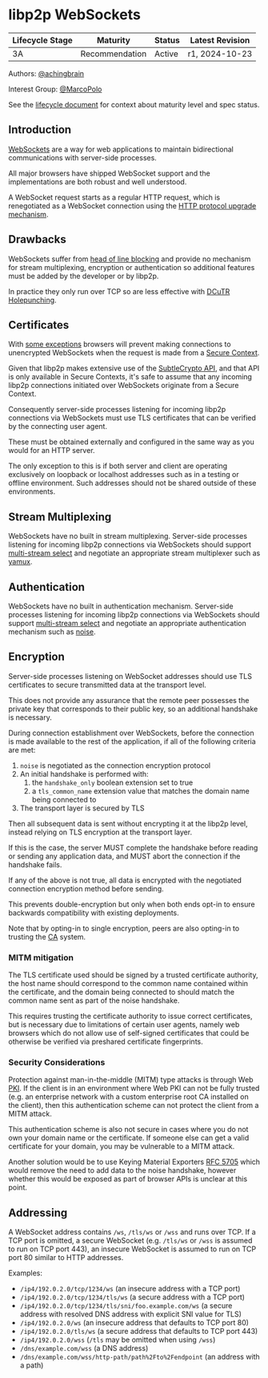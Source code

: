 # libp2p WebSockets

| Lifecycle Stage | Maturity                 | Status | Latest Revision |
|-----------------|--------------------------|--------|-----------------|
| 3A              | Recommendation           | Active | r1, 2024-10-23  |

Authors: [@achingbrain]

Interest Group: [@MarcoPolo]

[@achingbrain]: https://github.com/achingbrain
[@MarcoPolo]: https://github.com/MarcoPolo

See the [lifecycle document](../00-framework-01-spec-lifecycle.md) for context about maturity level
and spec status.

## Introduction

[WebSockets](https://websockets.spec.whatwg.org/) are a way for web applications to maintain bidirectional communications with server-side processes.

All major browsers have shipped WebSocket support and the implementations are both robust and well understood.

A WebSocket request starts as a regular HTTP request, which is renegotiated as a WebSocket connection using the [HTTP protocol upgrade mechanism](https://developer.mozilla.org/en-US/docs/Web/HTTP/Protocol_upgrade_mechanism).

## Drawbacks

WebSockets suffer from [head of line blocking](https://en.wikipedia.org/wiki/Head-of-line_blocking) and provide no mechanism for stream multiplexing, encryption or authentication so additional features must be added by the developer or by libp2p.

In practice they only run over TCP so are less effective with [DCuTR Holepunching](../relay/DCUtR.md).

## Certificates

With [some exceptions](https://developer.mozilla.org/en-US/docs/Web/Security/Secure_Contexts#when_is_a_context_considered_secure) browsers will prevent making connections to unencrypted WebSockets when the request is made from a [Secure Context](https://www.w3.org/TR/secure-contexts/).

Given that libp2p makes extensive use of the [SubtleCrypto API](https://developer.mozilla.org/en-US/docs/Web/API/SubtleCrypto), and that API is only available in Secure Contexts, it's safe to assume that any incoming libp2p connections initiated over WebSockets originate from a Secure Context.

Consequently server-side processes listening for incoming libp2p connections via WebSockets must use TLS certificates that can be verified by the connecting user agent.

These must be obtained externally and configured in the same way as you would for an HTTP server.

The only exception to this is if both server and client are operating exclusively on loopback or localhost addresses such as in a testing or offline environment. Such addresses should not be shared outside of these environments.

## Stream Multiplexing

WebSockets have no built in stream multiplexing. Server-side processes listening for incoming libp2p connections via WebSockets should support [multi-stream select](https://github.com/multiformats/multistream-select) and negotiate an appropriate stream multiplexer such as [yamux](../yamux/README.md).

## Authentication

WebSockets have no built in authentication mechanism. Server-side processes listening for incoming libp2p connections via WebSockets should support [multi-stream select](https://github.com/multiformats/multistream-select) and negotiate an appropriate authentication mechanism such as [noise](../noise/README.md).

## Encryption

Server-side processes listening on WebSocket addresses should use TLS certificates to secure transmitted data at the transport level.

This does not provide any assurance that the remote peer possesses the private key that corresponds to their public key, so an additional handshake is necessary.

During connection establishment over WebSockets, before the connection is made available to the rest of the application, if all of the following criteria are met:

1. `noise` is negotiated as the connection encryption protocol
1. An initial handshake is performed with:
    1. the `handshake_only` boolean extension set to true
    1. a `tls_common_name` extension value that matches the domain name being connected to
1. The transport layer is secured by TLS

Then all subsequent data is sent without encrypting it at the libp2p level, instead relying on TLS encryption at the transport layer.

If this is the case, the server MUST complete the handshake before reading or sending any application data, and MUST abort the connection if the handshake fails.

If any of the above is not true, all data is encrypted with the negotiated connection encryption method before sending.

This prevents double-encryption but only when both ends opt-in to ensure backwards compatibility with existing deployments.

Note that by opting-in to single encryption, peers are also opting-in to trusting the [CA](https://en.wikipedia.org/wiki/Certificate_authority) system.

### MITM mitigation

The TLS certificate used should be signed by a trusted certificate authority, the host name should correspond to the common name contained within the certificate, and the domain being connected to should match the common name sent as part of the noise handshake.

This requires trusting the certificate authority to issue correct certificates, but is necessary due to limitations of certain user agents, namely web browsers which do not allow use of self-signed certificates that could be otherwise be verified via preshared certificate fingerprints.

### Security Considerations

Protection against man-in-the-middle (MITM) type attacks is through Web [PKI](https://en.wikipedia.org/wiki/Public_key_infrastructure). If the client is in an environment where Web PKI can not be fully trusted (e.g. an enterprise network with a custom enterprise root CA installed on the client), then this authentication scheme can not protect the client from a MITM attack.

This authentication scheme is also not secure in cases where you do not own your domain name or the certificate. If someone else can get a valid certificate for your domain, you may be vulnerable to a MITM attack.

Another solution would be to use Keying Material Exporters [RFC 5705](https://www.rfc-editor.org/info/rfc5705) which would remove the need to add data to the noise handshake, however whether this would be exposed as part of browser APIs is unclear at this point.

## Addressing

A WebSocket address contains `/ws`, `/tls/ws` or `/wss` and runs over TCP. If a TCP port is omitted, a secure WebSocket (e.g. `/tls/ws` or `/wss` is assumed to run on TCP port 443), an insecure WebSocket is assumed to run on TCP port 80 similar to HTTP addresses.

Examples:

* `/ip4/192.0.2.0/tcp/1234/ws` (an insecure address with a TCP port)
* `/ip4/192.0.2.0/tcp/1234/tls/ws` (a secure address with a TCP port)
* `/ip4/192.0.2.0/tcp/1234/tls/sni/foo.example.com/ws` (a secure address with resolved DNS address with explicit SNI value for TLS)
* `/ip4/192.0.2.0/ws` (an insecure address that defaults to TCP port 80)
* `/ip4/192.0.2.0/tls/ws` (a secure address that defaults to TCP port 443)
* `/ip4/192.0.2.0/wss` (`/tls` may be omitted when using `/wss`)
* `/dns/example.com/wss` (a DNS address)
* `/dns/example.com/wss/http-path/path%2Fto%2Fendpoint` (an address with a path)

